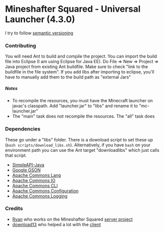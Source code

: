 # Mineshafter Squared - Universal Launcher (4.3.0)
I try to follow [semantic versioning](http://semver.org)

### Contributing
You will need Ant to build and compile the project. You can import the build file into Eclipse (I am using Eclipse for Java EE). Do File => New => Project => Java project from existing Ant buildfile. Make sure to check "link to the buildfile in the file system". If you add libs after importing to eclipse, you'll have to manually add them to the build path as "external Jars"

##### Notes
- To recompile the resources, you must have the Minecraft launcher on javac's classpath. Add "launcher.jar" to "libs" and rename it to "mc-launcher.jar"
- The "main" task does not recompile the resources. The "all" task does

### Dependencies
These go under a "libs" folder. There is a download script to set these up (`bash scripts/download_libs.sh`). Alternatively, if you have `bash` on your environment path you can use the Ant target "downloadlibs" which just calls that script.
- [SimpleAPI-Java](https://github.com/Raekye/SimpleAPI-Java)
- [Google GSON](https://google-gson.googlecode.com/files/google-gson-2.2.4-release.zip)
- [Apache Commons Lang](http://commons.apache.org/proper/commons-lang/)
- [Apache Commons IO](http://commons.apache.org/proper/commons-io/)
- [Apache Commons CLI](http://commons.apache.org/proper/commons-cli/)
- [Apache Commons Configuration](http://commons.apache.org/proper/commons-configuration/)
- [Apache Commons Logging](http://commons.apache.org/proper/commons-logging/)

### Credits
- [Ryan](https://github.com/KayoticSully) who works on the Mineshafter Squared [server project](https://github.com/KayoticSully/MineshafterSquared-API)
- [download13](https://github.com/download13) who helped a lot with the [client](https://github.com/download13/Mineshafter-Launcher)

